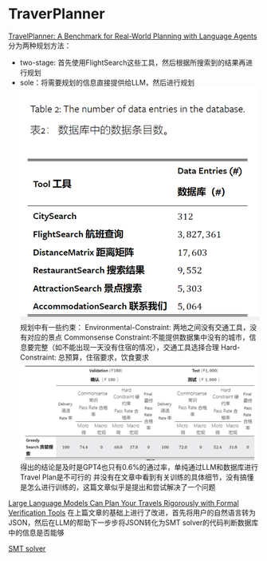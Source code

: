 # TraverPlanner
[TravelPlanner: A Benchmark for Real-World Planning with Language Agents](https://arxiv.org/abs/2402.01622)
分为两种规划方法：
- two-stage: 首先使用FlightSearch这些工具，然后根据所搜索到的结果再进行规划
- sole：将需要规划的信息直接提供给LLM，然后进行规划
![输入图片说明](/imgs/2024-09-09/2evWr3U5S5QKVS0o.png)
规划中有一些约束：
Environmental-Constraint: 两地之间没有交通工具，没有对应的景点
Commonsense Constraint:不能提供数据集中没有的城市，信息要完整（如不能出现一天没有住宿的情况），交通工具选择合理
Hard-Constraint: 总预算，住宿要求，饮食要求
![输入图片说明](/imgs/2024-09-09/2VG9BqHbzRjSiNM9.png)
得出的结论是及时是GPT4也只有0.6%的通过率，单纯通过LLM和数据库进行Travel Plan是不可行的
并没有在文章中看到有关训练的具体细节，没有搞懂是怎么进行训练的，这篇文章似乎是提出和尝试解决了一个问题

[Large Language Models Can Plan Your Travels Rigorously with Formal
Verification Tools](https://arxiv.org/abs/2404.11891)
在上篇文章的基础上进行了改进，首先将用户的自然语言转为JSON，然后在LLM的帮助下一步步将JSON转化为SMT solver的代码判断数据库中的信息是否能够

[SMT solver](https://www.youtube.com/watch?v=UmAZMVrJnHM&list=PLqinEaadXCHYW_1Z3W05rNx0skQIxrmQB)

<!--stackedit_data:
eyJoaXN0b3J5IjpbLTE2MTU4NTk1MDEsLTMxNDUzNjc0MV19
-->